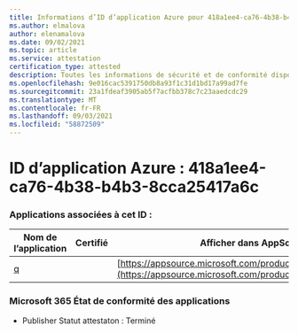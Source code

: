 ```yaml
---
title: Informations d’ID d’application Azure pour 418a1ee4-ca76-4b38-b4b3-8cca25417a6c
ms.author: elmalova
author: elenamalova
ms.date: 09/02/2021
ms.topic: article
ms.service: attestation
certification_type: attested
description: Toutes les informations de sécurité et de conformité disponibles pour 418a1ee4-ca76-4b38-b4b3-8cca25417a6c.
ms.openlocfilehash: 9e016cac5391750db8a93f1c31d1bd17a99ad7fe
ms.sourcegitcommit: 23a1fdeaf3905ab5f7acfbb378c7c23aaedcdc29
ms.translationtype: MT
ms.contentlocale: fr-FR
ms.lasthandoff: 09/03/2021
ms.locfileid: "58872509"
---
```

# <a name="azure-app-id-418a1ee4-ca76-4b38-b4b3-8cca25417a6c"></a>ID d’application Azure : 418a1ee4-ca76-4b38-b4b3-8cca25417a6c


### <a name="apps-associated-with-this-id"></a>Applications associées à cet ID :
| **Nom de l’application** | **Certifié** | **Afficher dans AppSource** |
|--------------|---------------|-----------------------|
| [q](https://docs.microsoft.com/microsoft-365-app-certification/forward/WA104381433) |  | [https://appsource.microsoft.com/product/office/WA104381433](https://appsource.microsoft.com/product/office/WA104381433) |

### <a name="microsoft-365-app-compliance-status"></a>Microsoft 365 État de conformité des applications
- Publisher Statut attestaton : Terminé
